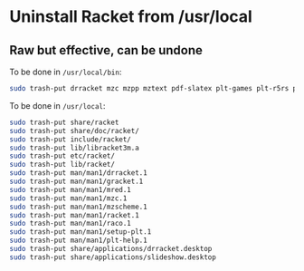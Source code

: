 # Uninstall Racket from /usr/local
## Raw but effective, can be undone

To be done in `/usr/local/bin`:

```bash
sudo trash-put drracket mzc mzpp mztext pdf-slatex plt-games plt-r5rs plt-r6rs plt-web-server racket raco scribble setup-plt slatex slideshow swindle
```
To be done in `/usr/local`:

```bash
sudo trash-put share/racket
sudo trash-put share/doc/racket/
sudo trash-put include/racket/
sudo trash-put lib/libracket3m.a
sudo trash-put etc/racket/
sudo trash-put lib/racket/
sudo trash-put man/man1/drracket.1 
sudo trash-put man/man1/gracket.1 
sudo trash-put man/man1/mred.1 
sudo trash-put man/man1/mzc.1
sudo trash-put man/man1/mzscheme.1 
sudo trash-put man/man1/racket.1
sudo trash-put man/man1/raco.1 
sudo trash-put man/man1/setup-plt.1 
sudo trash-put man/man1/plt-help.1 
sudo trash-put share/applications/drracket.desktop 
sudo trash-put share/applications/slideshow.desktop 
```
